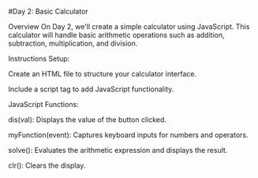 #Day 2: Basic Calculator

Overview
On Day 2, we'll create a simple calculator using JavaScript. This calculator will handle basic arithmetic operations such as addition, subtraction, multiplication, and division.

Instructions
Setup:

Create an HTML file to structure your calculator interface.

Include a script tag to add JavaScript functionality.

JavaScript Functions:

dis(val): Displays the value of the button clicked.

myFunction(event): Captures keyboard inputs for numbers and operators.

solve(): Evaluates the arithmetic expression and displays the result.

clr(): Clears the display.
